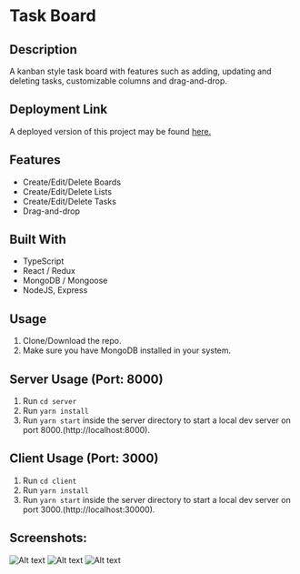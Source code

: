 # Task Board

## Description

A kanban style task board with features such as adding, updating and deleting tasks, customizable columns and drag-and-drop.

## Deployment Link

A deployed version of this project may be found [here.](https://simple-task-board.herokuapp.com/)

## Features

- Create/Edit/Delete Boards
- Create/Edit/Delete Lists
- Create/Edit/Delete Tasks
- Drag-and-drop

## Built With

- TypeScript
- React / Redux
- MongoDB / Mongoose
- NodeJS, Express

## Usage

1. Clone/Download the repo.
2. Make sure you have MongoDB installed in your system.

## Server Usage (Port: 8000)

1. Run `cd server`
2. Run `yarn install`
3. Run `yarn start` inside the server directory to start a local dev server on port 8000.(http://localhost:8000).

## Client Usage (Port: 3000)

1. Run `cd client`
2. Run `yarn install`
3. Run `yarn start` inside the server directory to start a local dev server on port 3000.(http://localhost:30000).

## Screenshots:

![Alt text](https://raw.githubusercontent.com/Timc3209/task-board/master/examples/TaskBoard.png)
![Alt text](https://raw.githubusercontent.com/Timc3209/task-board/master/examples/DragNDrop.png)
![Alt text](https://raw.githubusercontent.com/Timc3209/task-board/master/examples/AddTask.png)
